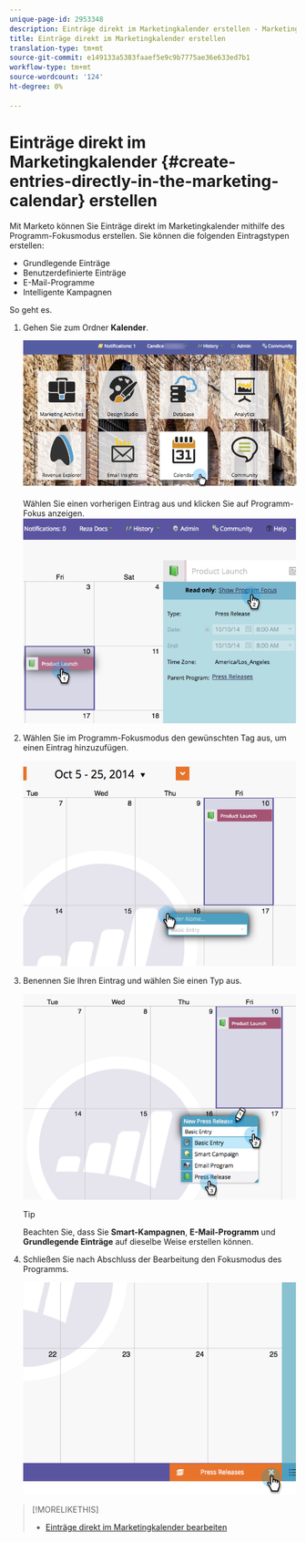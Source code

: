 ```yaml
---
unique-page-id: 2953348
description: Einträge direkt im Marketingkalender erstellen - Marketing Docs - Produktdokumentation
title: Einträge direkt im Marketingkalender erstellen
translation-type: tm+mt
source-git-commit: e149133a5383faaef5e9c9b7775ae36e633ed7b1
workflow-type: tm+mt
source-wordcount: '124'
ht-degree: 0%

---
```



# Einträge direkt im Marketingkalender {#create-entries-directly-in-the-marketing-calendar} erstellen

Mit Marketo können Sie Einträge direkt im Marketingkalender mithilfe des Programm-Fokusmodus erstellen. Sie können die folgenden Eintragstypen erstellen:

* Grundlegende Einträge
* Benutzerdefinierte Einträge
* E-Mail-Programme
* Intelligente Kampagnen

So geht es.

1. Gehen Sie zum Ordner **Kalender**.

   ![](assets/2017-05-10-15-30-47-2.png)

   Wählen Sie einen vorherigen Eintrag aus und klicken Sie auf Programm-Fokus anzeigen.
   ![](assets/image2014-10-20-13-3a7-3a55.png)

1. Wählen Sie im Programm-Fokusmodus den gewünschten Tag aus, um einen Eintrag hinzuzufügen.

   ![](assets/image2014-10-20-13-3a8-3a6.png)

1. Benennen Sie Ihren Eintrag und wählen Sie einen Typ aus.

   ![](assets/image2014-10-20-13-3a8-3a19.png)

   >[!TIP]
   >
   >Beachten Sie, dass Sie **Smart-Kampagnen**, **E-Mail-Programm** und **Grundlegende Einträge** auf dieselbe Weise erstellen können.

1. Schließen Sie nach Abschluss der Bearbeitung den Fokusmodus des Programms.

   ![](assets/image2014-10-20-13-3a8-3a29.png)

>[!MORELIKETHIS]
>
>* [Einträge direkt im Marketingkalender bearbeiten](edit-entries-directly-in-the-marketing-calendar.md)

>



